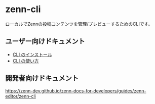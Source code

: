 # zenn-cli

ローカルでZennの投稿コンテンツを管理/プレビューするためのCLIです。

## ユーザー向けドキュメント

- [CLI のインストール](https://zenn.dev/zenn/articles/install-zenn-cli)
- [CLI の使い方](https://zenn.dev/zenn/articles/zenn-cli-guide)

## 開発者向けドキュメント

https://zenn-dev.github.io/zenn-docs-for-developers/guides/zenn-editor/zenn-cli
